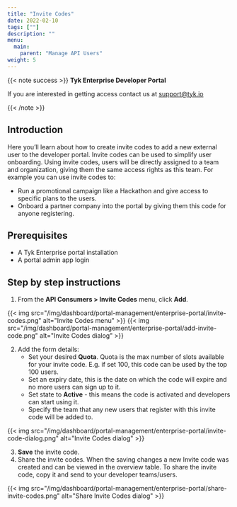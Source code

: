 ```yaml
---
title: "Invite Codes"
date: 2022-02-10
tags: [""]
description: ""
menu:
  main:
    parent: "Manage API Users"
weight: 5
---
```


{{< note success >}}
**Tyk Enterprise Developer Portal**

If you are interested in getting access contact us at [support@tyk.io](<mailto:support@tyk.io?subject=Tyk Enterprise Portal Beta>)

{{< /note >}}

## Introduction

Here you’ll learn about how to create invite codes to add a new external user to the developer portal. Invite codes can be used to simplify user onboarding. Using invite codes, users will be directly assigned to a team and organization, giving them the same access rights as this team. For example you can use invite codes to:
- Run a promotional campaign like a Hackathon and give access to specific plans to the users.
- Onboard a partner company into the portal by giving them this code for anyone registering.

## Prerequisites

- A Tyk Enterprise portal installation
- A portal admin app login

## Step by step instructions

1. From the **API Consumers > Invite Codes** menu, click **Add**.

{{< img src="/img/dashboard/portal-management/enterprise-portal/invite-codes.png" alt="Invite Codes menu" >}}
{{< img src="/img/dashboard/portal-management/enterprise-portal/add-invite-code.png" alt="Invite Codes dialog" >}}

2. Add the form details:
   - Set your desired **Quota**. Quota is the max number of slots available for your invite code. E.g. if set 100, this code can be used by the top 100 users.
   - Set an expiry date, this is the date on which the code will expire and no more users can sign up to it.
   - Set state to **Active** - this means the code is activated and developers can start using it.
   - Specify the team that any new users that register with this invite code will be added to.

{{< img src="/img/dashboard/portal-management/enterprise-portal/invite-code-dialog.png" alt="Invite Codes dialog" >}}

3. **Save** the invite code.
4. Share the invite codes. When the saving changes a new Invite code was created and can be viewed in the overview table. To share the invite code, copy it and send to your developer teams/users.

{{< img src="/img/dashboard/portal-management/enterprise-portal/share-invite-codes.png" alt="Share Invite Codes dialog" >}}
